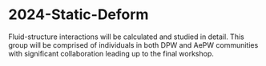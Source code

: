 # 2024-Static-Deform
Fluid-structure interactions will be calculated and studied in detail. This group will be comprised of individuals in both DPW and AePW communities with significant collaboration leading up to the final workshop.
